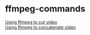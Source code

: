 # ffmpeg-commands

[Using ffmpeg to cut video](https://superuser.com/questions/138331/using-ffmpeg-to-cut-up-video)  
[Using ffmpeg to concatenate video](https://trac.ffmpeg.org/wiki/Concatenate)
